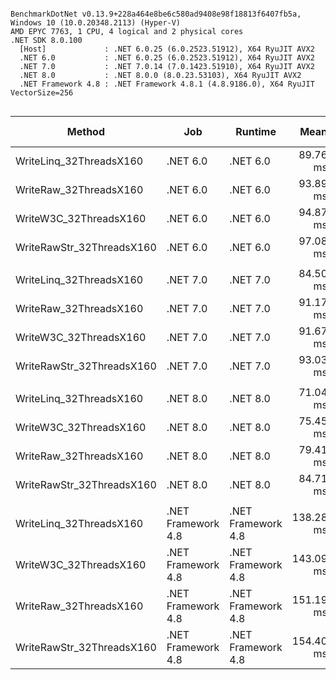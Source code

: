 ```

BenchmarkDotNet v0.13.9+228a464e8be6c580ad9408e98f18813f6407fb5a, Windows 10 (10.0.20348.2113) (Hyper-V)
AMD EPYC 7763, 1 CPU, 4 logical and 2 physical cores
.NET SDK 8.0.100
  [Host]             : .NET 6.0.25 (6.0.2523.51912), X64 RyuJIT AVX2
  .NET 6.0           : .NET 6.0.25 (6.0.2523.51912), X64 RyuJIT AVX2
  .NET 7.0           : .NET 7.0.14 (7.0.1423.51910), X64 RyuJIT AVX2
  .NET 8.0           : .NET 8.0.0 (8.0.23.53103), X64 RyuJIT AVX2
  .NET Framework 4.8 : .NET Framework 4.8.1 (4.8.9186.0), X64 RyuJIT VectorSize=256


```
| Method                    | Job                | Runtime            | Mean      | Error    | StdDev   | Median    | Ratio | RatioSD | Gen0       | Gen1      | Gen2     | Allocated | Alloc Ratio |
|-------------------------- |------------------- |------------------- |----------:|---------:|---------:|----------:|------:|--------:|-----------:|----------:|---------:|----------:|------------:|
| WriteLinq_32ThreadsX160   | .NET 6.0           | .NET 6.0           |  89.76 ms | 0.306 ms | 0.286 ms |  89.66 ms |  0.96 |    0.00 |  2500.0000 |  833.3333 | 333.3333 |  37.04 MB |        0.62 |
| WriteRaw_32ThreadsX160    | .NET 6.0           | .NET 6.0           |  93.89 ms | 0.306 ms | 0.271 ms |  93.88 ms |  1.00 |    0.00 |  4000.0000 | 1000.0000 | 333.3333 |  59.31 MB |        1.00 |
| WriteW3C_32ThreadsX160    | .NET 6.0           | .NET 6.0           |  94.87 ms | 0.308 ms | 0.273 ms |  94.78 ms |  1.01 |    0.00 |  2500.0000 |  833.3333 | 333.3333 |  36.11 MB |        0.61 |
| WriteRawStr_32ThreadsX160 | .NET 6.0           | .NET 6.0           |  97.08 ms | 0.271 ms | 0.240 ms |  97.08 ms |  1.03 |    0.00 |  4000.0000 | 1000.0000 | 400.0000 |  56.73 MB |        0.96 |
|                           |                    |                    |           |          |          |           |       |         |            |           |          |           |             |
| WriteLinq_32ThreadsX160   | .NET 7.0           | .NET 7.0           |  84.50 ms | 0.405 ms | 0.379 ms |  84.36 ms |  0.93 |    0.01 |  2666.6667 | 1000.0000 | 500.0000 |   36.7 MB |        0.62 |
| WriteRaw_32ThreadsX160    | .NET 7.0           | .NET 7.0           |  91.17 ms | 0.518 ms | 0.485 ms |  91.13 ms |  1.00 |    0.00 |  4000.0000 | 1333.3333 | 500.0000 |  58.96 MB |        1.00 |
| WriteW3C_32ThreadsX160    | .NET 7.0           | .NET 7.0           |  91.67 ms | 0.367 ms | 0.343 ms |  91.58 ms |  1.01 |    0.01 |  2666.6667 | 1166.6667 | 500.0000 |  35.77 MB |        0.61 |
| WriteRawStr_32ThreadsX160 | .NET 7.0           | .NET 7.0           |  93.03 ms | 0.262 ms | 0.232 ms |  92.99 ms |  1.02 |    0.01 |  4000.0000 | 1333.3333 | 500.0000 |  56.39 MB |        0.96 |
|                           |                    |                    |           |          |          |           |       |         |            |           |          |           |             |
| WriteLinq_32ThreadsX160   | .NET 8.0           | .NET 8.0           |  71.04 ms | 0.305 ms | 0.254 ms |  70.97 ms |  0.89 |    0.01 |  2333.3333 |  666.6667 | 333.3333 |   36.7 MB |        0.62 |
| WriteW3C_32ThreadsX160    | .NET 8.0           | .NET 8.0           |  75.45 ms | 0.410 ms | 0.342 ms |  75.49 ms |  0.95 |    0.01 |  2333.3333 |  666.6667 | 333.3333 |  35.77 MB |        0.61 |
| WriteRaw_32ThreadsX160    | .NET 8.0           | .NET 8.0           |  79.41 ms | 1.064 ms | 0.943 ms |  79.21 ms |  1.00 |    0.00 |  4000.0000 | 1000.0000 | 500.0000 |  58.96 MB |        1.00 |
| WriteRawStr_32ThreadsX160 | .NET 8.0           | .NET 8.0           |  84.71 ms | 1.554 ms | 2.325 ms |  83.47 ms |  1.08 |    0.04 |  3500.0000 | 1000.0000 | 500.0000 |  56.39 MB |        0.96 |
|                           |                    |                    |           |          |          |           |       |         |            |           |          |           |             |
| WriteLinq_32ThreadsX160   | .NET Framework 4.8 | .NET Framework 4.8 | 138.28 ms | 0.620 ms | 0.580 ms | 138.50 ms |  0.91 |    0.00 |  8750.0000 | 1750.0000 | 500.0000 |  50.17 MB |        0.68 |
| WriteW3C_32ThreadsX160    | .NET Framework 4.8 | .NET Framework 4.8 | 143.09 ms | 0.699 ms | 0.654 ms | 143.32 ms |  0.95 |    0.00 |  8500.0000 | 1750.0000 | 500.0000 |  49.42 MB |        0.67 |
| WriteRaw_32ThreadsX160    | .NET Framework 4.8 | .NET Framework 4.8 | 151.19 ms | 0.362 ms | 0.339 ms | 151.22 ms |  1.00 |    0.00 | 12000.0000 | 2000.0000 | 750.0000 |   73.3 MB |        1.00 |
| WriteRawStr_32ThreadsX160 | .NET Framework 4.8 | .NET Framework 4.8 | 154.40 ms | 0.487 ms | 0.407 ms | 154.27 ms |  1.02 |    0.00 | 12000.0000 | 2250.0000 | 750.0000 |  70.48 MB |        0.96 |
